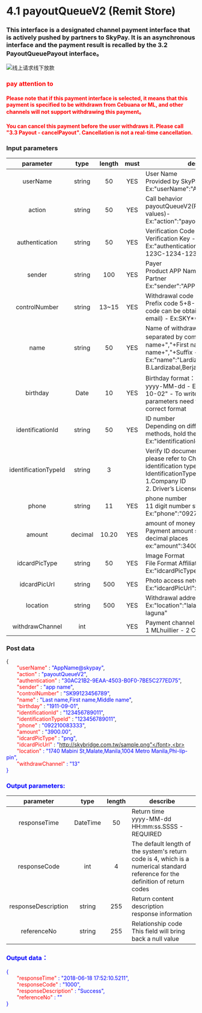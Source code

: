 # 4.1 payoutQueueV2 (Remit Store)

### This interface is a designated channel payment interface that is actively pushed by partners to SkyPay. It is an asynchronous interface and the payment result is recalled by the 3.2 PayoutQueuePayout interface。

![线上请求线下放款](/线上请求线下放款.png)

### <font color = red>pay attention to</font>

#### <font color = red>Please note that if this payment interface is selected, it means that this payment is specified to be withdrawn from Cebuana or ML, and other channels will not support withdrawing this payment。</font>

#### <font color = red>You can cancel this payment before the user withdraws it. Please call "3.3 Payout - cancelPayout". Cancellation is not a real-time cancellation. </font>

### Input parameters

| parameter                        |    type     | length   |must|describe|
| :-------------------------: | :-----------: |:-----:|:----:|--------------------------------|   
|userName|string|50|YES|User Name <br> Provided by SkyPay - Ex:"userName":"AppName@skypay"|
|action|string|50|YES|Call behavior<br>payoutQueueV2(Fixed parameter values)- Ex:"action":"payoutQueueV2"|
|authentication   |string |50|YES|Verification Code<br> Verification Key - Ex:"authentication":"E1234567-123C-1234-123F-A12345670"|
|sender  |string|100|YES|Payer <br> Product APP Name: Designed by Partner <br> Ex:"sender":"APP NAME"|
|controlNumber  |string|13~15|YES|Withdrawal code <br> Prefix code 5+8-10 digits (Prefix code can be obtained from the bound email) - Ex:SKY**12345678|
|name |string |50|YES|Name of withdrawal person<br> separated by commas。  - Last name+","+First name+","+Middle name+","+Suffix - Ex:"name":"Lardizabal,Mary Annalou B.Lardizabal,Berja,|
|birthday |Date|10|YES| Birthday format：<br>yyyy-MM-dd - Ex:"birthday":"1991-10-02" -  To write this field, the parameters need to be filled in the correct format|
|identificationId  |string|50|YES|ID number <br> Depending on different authentication methods, hold the ID number - Ex:"identificationId":"442301922000"|
|identificationTypeId  |string |3| |Verify ID document type <br> please refer to Chapter 10.3 for identification type - Ex:IdentificationId IdentificationType <br>1.Company ID<br>2. Driver’s License|
|phone  |string|11|YES|phone number<br> 11 digit number starting with 09/08 <br>  Ex:"phone":"09270348095"|
|amount |decimal|10.20|YES|amount of money<br>Payment amount supports two decimal places <br>   ex:"amount":3400.00|
|idcardPicType  |string|50|YES|Image Format <br> File Format Affiliated File Name - Ex:"idcardPicType":"jpg"|
|idcardPicUrl  |string |500|YES|Photo access network address  <br>  Ex:"idcardPicUrl":"https://12334.png"|
|location  |string |500|YES| Withdrawal address <br> Ex:"location":"lalakay los banos laguna"|
|withdrawChannel  |int| |YES|Payment channel name <br> 1 MLhuillier  -  2 Cebuana - Lhuillier	|

### Post data

{<br>
    <font color=red>&ensp;&ensp;&ensp;&ensp;"userName"</font> : <font color=blue>"AppName@skypay"</font>,<br>
    <font color=red>&ensp;&ensp;&ensp;&ensp;"action"</font> : <font color=blue>"payoutQueueV2"</font>,<br>
    <font color=red>&ensp;&ensp;&ensp;&ensp;"authentication"</font> : <font color=blue>"30AC21B2-9EAA-4503-B0F0-7BE5C277ED75"</font>,<br>
    <font color=red>&ensp;&ensp;&ensp;&ensp;"sender"</font> : <font color=blue>"app name"</font>,<br>
    <font color=red>&ensp;&ensp;&ensp;&ensp;"controlNumber"</font> : <font color=blue>"SK99123456789"</font>,<br>
    <font color=red>&ensp;&ensp;&ensp;&ensp;"name"</font> : <font color=blue>"Last name,First name,Middle name"</font>,<br>
    <font color=red>&ensp;&ensp;&ensp;&ensp;"birthday"</font> : <font color=blue>"1911-09-01"</font>,<br>
    <font color=red>&ensp;&ensp;&ensp;&ensp;"identificationId"</font> :  <font color=blue>"123456789011"</font>,<br>
    <font color=red>&ensp;&ensp;&ensp;&ensp;"identificationTypeId"</font> :  <font color=blue>"123456789011"</font>,<br>
    <font color=red>&ensp;&ensp;&ensp;&ensp;"phone"</font> : <font color=blue>"092210083333"</font>,<br>
    <font color=red>&ensp;&ensp;&ensp;&ensp;"amount"</font> : <font color=blue>"3900.00"</font>,<br>
    <font color=red>&ensp;&ensp;&ensp;&ensp;"idcardPicType"</font> : <font color=blue>"png"</font>,<br>
    <font color=red>&ensp;&ensp;&ensp;&ensp;"idcardPicUrl"</font> : <font color=blue>"http://skybridge.com.tw/sample.png"</font>,<br>
    <font color=red>&ensp;&ensp;&ensp;&ensp;"location"</font> : <font color=blue>"1740 Mabini St,Malate,Manila,1004 Metro Manila,Phi-líp-pin"</font>,<br>
    <font color=red>&ensp;&ensp;&ensp;&ensp;"withdrawChannel"</font> : <font color=blue>"13"</font><br>
}


### Output parameters:
| parameter                        |    type     | length    |describe|
| :-------------------------: | :-----------: |:-----:|--------------------------------|   
|responseTime  |DateTime|50|Return time<br> yyyy-MM-dd HH:mm:ss.SSSS - REQUIRED|
|responseCode  |int|4|The default length of the system's return code is 4, which is a numerical standard reference for the definition of return codes|
|responseDescription |string|255|Return content description <br> response information|
|referenceNo  |string|255|Relationship code <br> This field will bring back a null value|

### Output data：

{<br>
    <font color=red>&ensp;&ensp;&ensp;&ensp;"responseTime"</font> : <font color=blue>"2018-06-18 17:52:10.5211"</font>,<br>
    <font color=red>&ensp;&ensp;&ensp;&ensp;"responseCode"</font> : <font color=blue>"1000"</font>,<br>
    <font color=red>&ensp;&ensp;&ensp;&ensp;"responseDescription"</font> : <font color=blue>"Success"</font>,<br>
    <font color=red>&ensp;&ensp;&ensp;&ensp;"referenceNo"</font> : <font color=blue>""</font><br>
}

